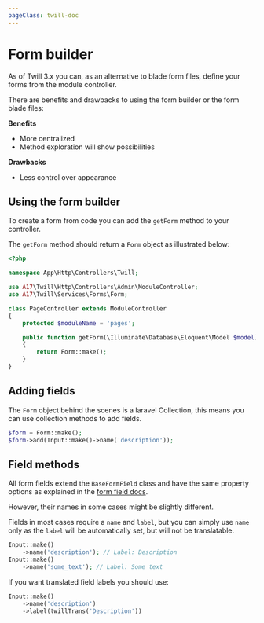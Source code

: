 ```yaml
---
pageClass: twill-doc
---
```


# Form builder

As of Twill 3.x you can, as an alternative to blade form files, define your forms from the module controller.

There are benefits and drawbacks to using the form builder or the form blade files:

**Benefits**

- More centralized
- Method exploration will show possibilities

**Drawbacks**

- Less control over appearance

## Using the form builder

To create a form from code you can add the `getForm` method to your controller.

The `getForm` method should return a `Form` object as illustrated below:

```php
<?php

namespace App\Http\Controllers\Twill;

use A17\Twill\Http\Controllers\Admin\ModuleController;
use A17\Twill\Services\Forms\Form;

class PageController extends ModuleController
{
    protected $moduleName = 'pages';

    public function getForm(\Illuminate\Database\Eloquent\Model $model): Form
    {
        return Form::make();
    }
}
```

## Adding fields

The `Form` object behind the scenes is a laravel Collection, this means you can use
collection methods to add fields.

```php
$form = Form::make();
$form->add(Input::make()->name('description'));
```

## Field methods

All form fields extend the `BaseFormField` class and have the same property options as explained in
the [form field docs](../form-fields/index.md). 

However, their names in some cases might be slightly different.

Fields in most cases require a `name` and `label`, but you can simply use `name` only as the `label` will be
automatically set, but will not be translatable.

```php
Input::make()
    ->name('description'); // Label: Description
Input::make()
    ->name('some_text'); // Label: Some text
```

If you want translated field labels you should use:

```php
Input::make()
    ->name('description')
    ->label(twillTrans('Description'))
```

